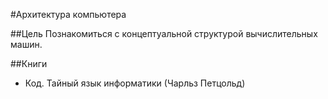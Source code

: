 #Архитектура компьютера

##Цель
Познакомиться с концептуальной структурой вычислительных машин.

##Книги
- Код. Тайный язык информатики (Чарльз Петцольд)

